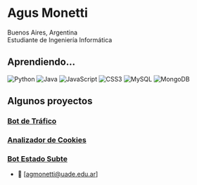 # Agus Monetti

Buenos Aires, Argentina  
Estudiante de Ingeniería Informática  


## Aprendiendo...

![Python](https://img.shields.io/badge/-Python-3776AB?style=flat-square&logo=python&logoColor=white)
![Java](https://img.shields.io/badge/-Java-ED8B00?style=flat-square&logo=java&logoColor=white)
![JavaScript](https://img.shields.io/badge/-JavaScript-F7DF1E?style=flat-square&logo=javascript&logoColor=black)
![CSS3](https://img.shields.io/badge/-CSS3-1572B6?style=flat-square&logo=css3)
![MySQL](https://img.shields.io/badge/-MySQL-4479A1?style=flat-square&logo=mysql&logoColor=white)
![MongoDB](https://img.shields.io/badge/-MongoDB-47A248?style=flat-square&logo=mongodb&logoColor=white)

## Algunos proyectos

### [Bot de Tráfico](https://github.com/agmonetti/Bot-Trafico-Argentina)

### [Analizador de Cookies](https://github.com/agmonetti/cookie_analyzer)

### [Bot Estado Subte](https://github.com/agmonetti/Bot-Subte)

- 📧 [agmonetti@uade.edu.ar]
